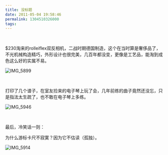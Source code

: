 ```yaml
---
title: 没标题
date: 2011-05-04 19:58:46
permalink: 1304510326000
tags: 
---
```


<p>&#160;</p>  <p>$230淘来的rolleiflex双反相机，二战时期德国制造，这个在当时算是奢侈品了，不光机械构造精巧，外形设计也很完美，几百年都没变，更像是工艺品，能淘到成色这么好的实属不易。</p>  <p><img border="0" alt="IMG_5899" src="http://static.flickr.com/5189/5688637055_7043885d28_z.jpg" /></p>  <p>&#160;</p>  <p>打印了几个谱子，在室友捡来的电子琴上玩了会，几年前练的曲子竟然还没忘，只是指法太生疏了，也不敢在电子琴上多练。</p>  <p><img border="0" alt="IMG_5946" src="http://farm6.static.flickr.com/5268/5689481830_32c13e1d03_z.jpg" /></p>  <p>&#160;</p>  <p>最后，冷笑话一则：</p>  <p>为什么游标卡尺不寂寞？因为它不估读（孤独）。</p>  <p><img border="0" alt="IMG_5914" src="http://static.flickr.com/5030/5688637185_2f9cf874ec_z.jpg" /></p>